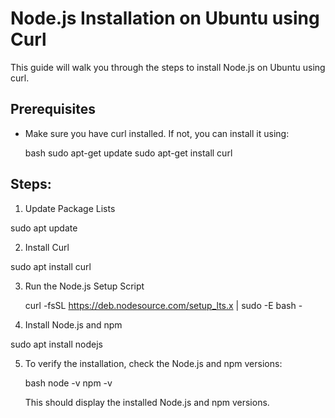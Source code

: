 # Node.js Installation on Ubuntu using Curl

This guide will walk you through the steps to install Node.js on Ubuntu using curl.

## Prerequisites

- Make sure you have curl installed. If not, you can install it using:

  bash
  sudo apt-get update
  sudo apt-get install curl

## Steps:

1. Update Package Lists

sudo apt update

2. Install Curl

sudo apt install curl

3. Run the Node.js Setup Script

   curl -fsSL https://deb.nodesource.com/setup_lts.x | sudo -E bash -

4. Install Node.js and npm

sudo apt install nodejs

5. To verify the installation, check the Node.js and npm versions:

   bash
   node -v
   npm -v

   This should display the installed Node.js and npm versions.

